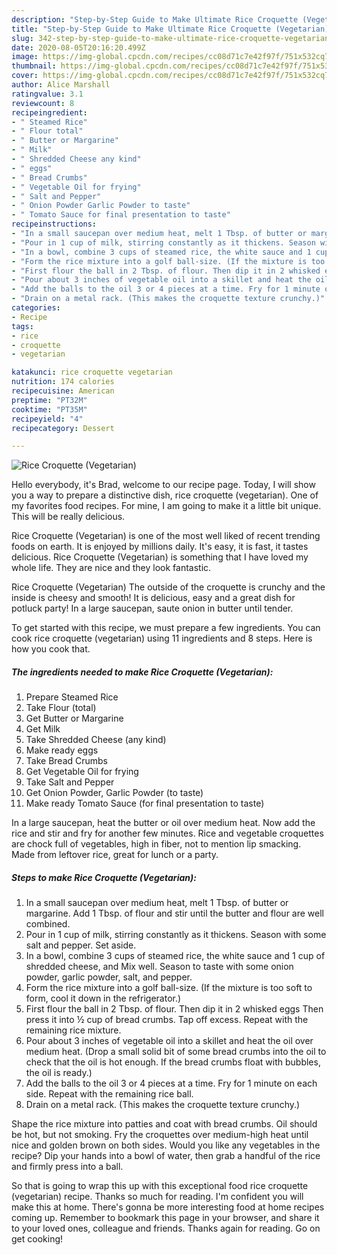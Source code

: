 ```yaml
---
description: "Step-by-Step Guide to Make Ultimate Rice Croquette (Vegetarian)"
title: "Step-by-Step Guide to Make Ultimate Rice Croquette (Vegetarian)"
slug: 342-step-by-step-guide-to-make-ultimate-rice-croquette-vegetarian
date: 2020-08-05T20:16:20.499Z
image: https://img-global.cpcdn.com/recipes/cc08d71c7e42f97f/751x532cq70/rice-croquette-vegetarian-recipe-main-photo.jpg
thumbnail: https://img-global.cpcdn.com/recipes/cc08d71c7e42f97f/751x532cq70/rice-croquette-vegetarian-recipe-main-photo.jpg
cover: https://img-global.cpcdn.com/recipes/cc08d71c7e42f97f/751x532cq70/rice-croquette-vegetarian-recipe-main-photo.jpg
author: Alice Marshall
ratingvalue: 3.1
reviewcount: 8
recipeingredient:
- " Steamed Rice"
- " Flour total"
- " Butter or Margarine"
- " Milk"
- " Shredded Cheese any kind"
- " eggs"
- " Bread Crumbs"
- " Vegetable Oil for frying"
- " Salt and Pepper"
- " Onion Powder Garlic Powder to taste"
- " Tomato Sauce for final presentation to taste"
recipeinstructions:
- "In a small saucepan over medium heat, melt 1 Tbsp. of butter or margarine. Add 1 Tbsp. of flour and stir until the butter and flour are well combined."
- "Pour in 1 cup of milk, stirring constantly as it thickens. Season with some salt and pepper. Set aside."
- "In a bowl, combine 3 cups of steamed rice, the white sauce and 1 cup of shredded cheese, and Mix well. Season to taste with some onion powder, garlic powder, salt, and pepper."
- "Form the rice mixture into a golf ball-size. (If the mixture is too soft to form, cool it down in the refrigerator.)"
- "First flour the ball in 2 Tbsp. of flour. Then dip it in 2 whisked eggs Then press it into ½ cup of bread crumbs. Tap off excess. Repeat with the remaining rice mixture."
- "Pour about 3 inches of vegetable oil into a skillet and heat the oil over medium heat. (Drop a small solid bit of some bread crumbs into the oil to check that the oil is hot enough. If the bread crumbs float with bubbles, the oil is ready.)"
- "Add the balls to the oil 3 or 4 pieces at a time. Fry for 1 minute on each side. Repeat with the remaining rice ball."
- "Drain on a metal rack. (This makes the croquette texture crunchy.)"
categories:
- Recipe
tags:
- rice
- croquette
- vegetarian

katakunci: rice croquette vegetarian 
nutrition: 174 calories
recipecuisine: American
preptime: "PT32M"
cooktime: "PT35M"
recipeyield: "4"
recipecategory: Dessert

---
```



![Rice Croquette (Vegetarian)](https://img-global.cpcdn.com/recipes/cc08d71c7e42f97f/751x532cq70/rice-croquette-vegetarian-recipe-main-photo.jpg)

Hello everybody, it's Brad, welcome to our recipe page. Today, I will show you a way to prepare a distinctive dish, rice croquette (vegetarian). One of my favorites food recipes. For mine, I am going to make it a little bit unique. This will be really delicious.

Rice Croquette (Vegetarian) is one of the most well liked of recent trending foods on earth. It is enjoyed by millions daily. It's easy, it is fast, it tastes delicious. Rice Croquette (Vegetarian) is something that I have loved my whole life. They are nice and they look fantastic.

Rice Croquette (Vegetarian) The outside of the croquette is crunchy and the inside is cheesy and smooth! It is delicious, easy and a great dish for potluck party! In a large saucepan, saute onion in butter until tender.


To get started with this recipe, we must prepare a few ingredients. You can cook rice croquette (vegetarian) using 11 ingredients and 8 steps. Here is how you cook that.

<!--inarticleads1-->

##### The ingredients needed to make Rice Croquette (Vegetarian):

1. Prepare  Steamed Rice
1. Take  Flour (total)
1. Get  Butter or Margarine
1. Get  Milk
1. Take  Shredded Cheese (any kind)
1. Make ready  eggs
1. Take  Bread Crumbs
1. Get  Vegetable Oil for frying
1. Take  Salt and Pepper
1. Get  Onion Powder, Garlic Powder (to taste)
1. Make ready  Tomato Sauce (for final presentation to taste)


In a large saucepan, heat the butter or oil over medium heat. Now add the rice and stir and fry for another few minutes. Rice and vegetable croquettes are chock full of vegetables, high in fiber, not to mention lip smacking. Made from leftover rice, great for lunch or a party. 

<!--inarticleads2-->

##### Steps to make Rice Croquette (Vegetarian):

1. In a small saucepan over medium heat, melt 1 Tbsp. of butter or margarine. Add 1 Tbsp. of flour and stir until the butter and flour are well combined.
1. Pour in 1 cup of milk, stirring constantly as it thickens. Season with some salt and pepper. Set aside.
1. In a bowl, combine 3 cups of steamed rice, the white sauce and 1 cup of shredded cheese, and Mix well. Season to taste with some onion powder, garlic powder, salt, and pepper.
1. Form the rice mixture into a golf ball-size. (If the mixture is too soft to form, cool it down in the refrigerator.)
1. First flour the ball in 2 Tbsp. of flour. Then dip it in 2 whisked eggs Then press it into ½ cup of bread crumbs. Tap off excess. Repeat with the remaining rice mixture.
1. Pour about 3 inches of vegetable oil into a skillet and heat the oil over medium heat. (Drop a small solid bit of some bread crumbs into the oil to check that the oil is hot enough. If the bread crumbs float with bubbles, the oil is ready.)
1. Add the balls to the oil 3 or 4 pieces at a time. Fry for 1 minute on each side. Repeat with the remaining rice ball.
1. Drain on a metal rack. (This makes the croquette texture crunchy.)


Shape the rice mixture into patties and coat with bread crumbs. Oil should be hot, but not smoking. Fry the croquettes over medium-high heat until nice and golden brown on both sides. Would you like any vegetables in the recipe? Dip your hands into a bowl of water, then grab a handful of the rice and firmly press into a ball. 

So that is going to wrap this up with this exceptional food rice croquette (vegetarian) recipe. Thanks so much for reading. I'm confident you will make this at home. There's gonna be more interesting food at home recipes coming up. Remember to bookmark this page in your browser, and share it to your loved ones, colleague and friends. Thanks again for reading. Go on get cooking!
